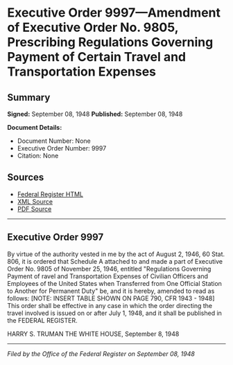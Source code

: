 # Executive Order 9997—Amendment of Executive Order No. 9805, Prescribing Regulations Governing Payment of Certain Travel and Transportation Expenses

## Summary

**Signed:** September 08, 1948
**Published:** September 08, 1948

**Document Details:**
- Document Number: None
- Executive Order Number: 9997
- Citation: None

## Sources
- [Federal Register HTML](https://www.presidency.ucsb.edu/documents/executive-order-9997-amendment-executive-order-no-9805-prescribing-regulations-governing)
- [XML Source](None)
- [PDF Source](None)

---

## Executive Order 9997

By virtue of the authority vested in me by the act of August 2, 1946, 60 Stat. 806, it is ordered that Schedule A attached to and made a part of Executive Order No. 9805 of November 25, 1946, entitled "Regulations Governing Payment of ravel and Transportation Expenses of Civilian Officers and Employees of the United States when Transferred from One Official Station to Another for Permanent Duty" be, and it is hereby, amended to read as follows:
[NOTE: INSERT TABLE SHOWN ON PAGE 790, CFR 1943 - 1948]
This order shall be effective in any case in which the order directing the travel involved is issued on or after July 1, 1948, and it shall be published in the FEDERAL REGISTER.

HARRY S. TRUMAN
THE WHITE HOUSE,
September 8, 1948

---

*Filed by the Office of the Federal Register on September 08, 1948*
